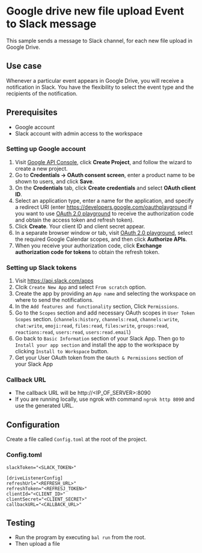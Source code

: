 # Google drive new file upload Event to Slack message
This sample sends a message to Slack channel, for each new file upload in Google Drive.

## Use case
Whenever a particular event appears in Google Drive, you will receive a notification in Slack. You have the flexibility to select the event type and the recipients of the notification. 

## Prerequisites
* Google account
* Slack account with admin access to the workspace

### Setting up Google account
1. Visit [Google API Console](https://console.developers.google.com), click **Create Project**, and follow the wizard to create a new project.
2. Go to **Credentials -> OAuth consent screen**, enter a product name to be shown to users, and click **Save**.
3. On the **Credentials** tab, click **Create credentials** and select **OAuth client ID**.
4. Select an application type, enter a name for the application, and specify a redirect URI (enter https://developers.google.com/oauthplayground if you want to use
   [OAuth 2.0 playground](https://developers.google.com/oauthplayground) to receive the authorization code and obtain the
   access token and refresh token).
5. Click **Create**. Your client ID and client secret appear.
6. In a separate browser window or tab, visit [OAuth 2.0 playground](https://developers.google.com/oauthplayground), select the required Google Calendar scopes, and then click **Authorize APIs**.
7. When you receive your authorization code, click **Exchange authorization code for tokens** to obtain the refresh token.

### Setting up Slack tokens
1. Visit https://api.slack.com/apps 
2. Clcik `Create New App` and select `From scratch` option.
3. Create the app by providing an `App name` and selecting the workspace on where to send the notifications. 
4. In the `Add features and functionality` section, Click `Permissions`.
5. Go to the `Scopes` section and add necessary OAuth scopes in `User Token Scopes` section. (`channels:history`, `channels:read`, `channels:write`, `chat:write`, `emoji:read`, `files:read`, `files:write`, `groups:read`, `reactions:read`, `users:read`, `users:read.email`)
6. Go back to `Basic Information` section of your Slack App. Then go to `Install your app section` and install the app to the workspace by clicking `Install to Workspace` button.
7. Get your User OAuth token from the `OAuth & Permissions` section of your Slack App

### Callback URL

- The callback URL will be http://<IP_OF_SERVER>:8090
- If you are running locally, use ngrok with command `ngrok http 8090` and use the generated URL.

## Configuration
Create a file called `Config.toml` at the root of the project.

### Config.toml
```
slackToken="<SLACK_TOKEN>"

[driveListenerConfig]
refreshUrl="<REFRESH_URL>"
refreshToken="<REFRESJ_TOKEN>"
clientId="<CLIENT_ID>"
clientSecret="<CLIENT_SECRET>"
callbackURL="<CALLBACK_URL>"
```

## Testing
- Run the program by executing `bal run` from the root. 
- Then upload a file